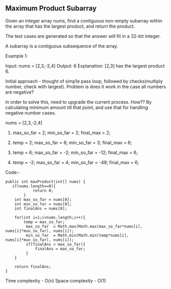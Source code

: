 ## Maximum Product Subarray

Given an integer array nums, find a contiguous non-empty subarray within the array that has the largest product, and return the product.

The test cases are generated so that the answer will fit in a 32-bit integer.

A subarray is a contiguous subsequence of the array.

Example 1:

Input: nums = [2,3,-2,4]
Output: 6
Explanation: [2,3] has the largest product 6.


Initial approach - thought of simp1e pass loop, followed by checks(multiply number, check with largest). 
Problem is does it work in the case all numbers are negative?

in order to solve this, need to upgrade the current process. How?? By calculating minimum amount till that point, and use that for handling negative number cases.

nums = [2,3,-2,4]


1) max_so_far = 2;
   min_so_far = 2;
   final_max = 2;

2) temp = 2;
   max_so_far = 6;
   min_so_far = 3;
   final_max = 6;

3) temp = 6;
   max_so_far = -2;
   min_so_far = -12;
   final_max = 6;

4) temp = -2;
   max_so_far = 4;
   min_so_far = -48;
   final_max = 6;

Code:-

```
public int maxProduct(int[] nums) {
   if(nums.length==0){
            return 0;
        }
    int max_so_far = nums[0];
    int min_so_far = nums[0];
    int finalAns = nums[0];
    
    for(int i=1;i<nums.length;i++){
        temp = max_so_far;
         max_so_far  = Math.max(Math.max(max_so_far*nums[i], nums[i]*mun_so_far), nums[i]);
         min_so_far  = Math.min(Math.min(temp*nums[i], nums[i]*mun_so_far), nums[i]);
         if(finalAns < max_so_far){
             finalAns = max_so_far;
         }
    }
    
    return finalAns;
}
```

Time complexity - O(n)
Space complexity - O(1)    
